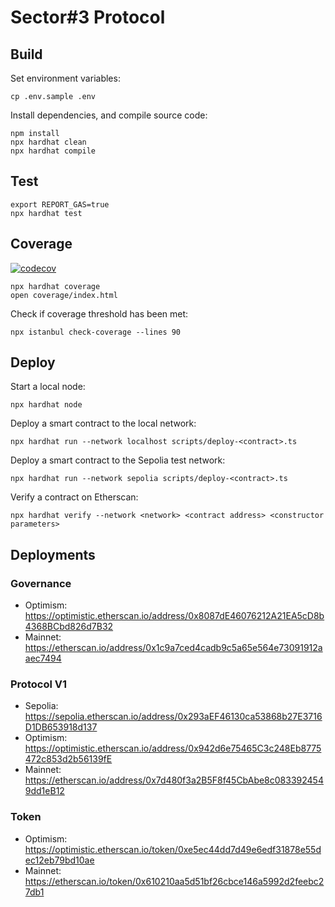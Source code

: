 # Sector#3 Protocol

## Build

Set environment variables:

```shell
cp .env.sample .env
```

Install dependencies, and compile source code:

```shell
npm install
npx hardhat clean
npx hardhat compile
```

## Test

```shell
export REPORT_GAS=true
npx hardhat test
```

## Coverage

[![codecov](https://codecov.io/gh/sector-3/protocol/branch/main/graph/badge.svg)](https://codecov.io/gh/sector-3/protocol)

```shell
npx hardhat coverage
open coverage/index.html
```

Check if coverage threshold has been met:

```
npx istanbul check-coverage --lines 90
```

## Deploy

Start a local node:

```shell
npx hardhat node
```

Deploy a smart contract to the local network:

```shell
npx hardhat run --network localhost scripts/deploy-<contract>.ts
```

Deploy a smart contract to the Sepolia test network:

```shell
npx hardhat run --network sepolia scripts/deploy-<contract>.ts
```

Verify a contract on Etherscan:

```shell
npx hardhat verify --network <network> <contract address> <constructor parameters>
```

## Deployments

### Governance

- Optimism: https://optimistic.etherscan.io/address/0x8087dE46076212A21EA5cD8b4368BCbd826d7B32
- Mainnet: https://etherscan.io/address/0x1c9a7ced4cadb9c5a65e564e73091912aaec7494

### Protocol V1

- Sepolia: https://sepolia.etherscan.io/address/0x293aEF46130ca53868b27E3716D1DB653918d137
- Optimism: https://optimistic.etherscan.io/address/0x942d6e75465C3c248Eb8775472c853d2b56139fE
- Mainnet: https://etherscan.io/address/0x7d480f3a2B5F8f45CbAbe8c0833924549dd1eB12

### Token

- Optimism: https://optimistic.etherscan.io/token/0xe5ec44dd7d49e6edf31878e55dec12eb79bd10ae
- Mainnet: https://etherscan.io/token/0x610210aa5d51bf26cbce146a5992d2feebc27db1
